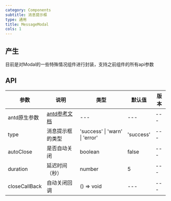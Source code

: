 ```yaml
---
category: Components
subtitle: 消息提示框
type: 通用
title: MessageModal
cols: 1
---
```


## 产生

目前是对Modal的一些特殊情况组件进行封装，支持之前组件的所有api参数

## API

| 参数 | 说明 | 类型 | 默认值 | 版本 |
| --- | --- | --- | --- | --- |
| antd原生参数 | [antd参考文档](https://ant.design/components/modal-cn/#API) | --- | --- | --- |
| type | 消息提示框的类型 | 'success' \| 'warn' \| 'error' | 'success' | --- |
| autoClose | 是否自动关闭 | boolean | false |--- |
| duration | 延迟时间（秒） | number | 5 | --- |
| closeCallBack | 自动关闭回调 | () => void | --- |--- |
